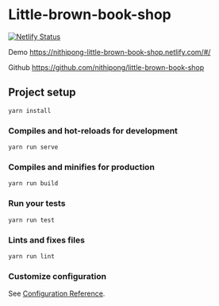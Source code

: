 # Little-brown-book-shop
[![Netlify Status](https://api.netlify.com/api/v1/badges/7c855184-bc4e-4a5f-b7fd-40d171ca8e2e/deploy-status)](https://app.netlify.com/sites/nithipong-little-brown-book-shop/deploys)

Demo
https://nithipong-little-brown-book-shop.netlify.com/#/

Github
https://github.com/nithipong/little-brown-book-shop

## Project setup
```
yarn install
```

### Compiles and hot-reloads for development
```
yarn run serve
```

### Compiles and minifies for production
```
yarn run build
```

### Run your tests
```
yarn run test
```

### Lints and fixes files
```
yarn run lint
```

### Customize configuration
See [Configuration Reference](https://cli.vuejs.org/config/).
